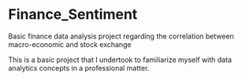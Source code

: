 # Finance_Sentiment
Basic finance data analysis project regarding the correlation between macro-economic and stock exchange

This is a basic project that I undertook to familiarize myself with data analytics concepts in a professional matter. 
